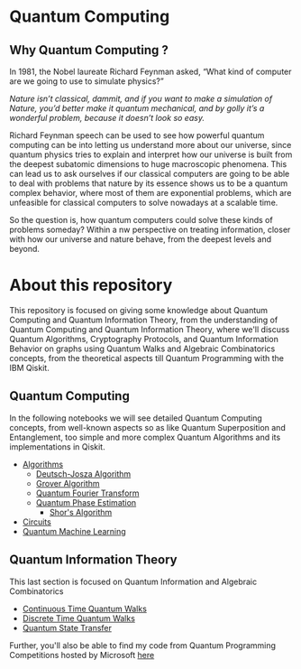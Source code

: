 # Quantum Computing

## Why Quantum Computing ?

In 1981, the Nobel laureate Richard Feynman asked, “What kind of computer are we going to use to simulate physics?”

*Nature isn’t classical, dammit, and if you want to make a simulation of Nature, you’d better make it quantum mechanical, and by golly it’s a wonderful problem, because it doesn’t look so easy.*

Richard Feynman speech can be used to see how powerful quantum computing can be into letting us understand more about our universe, since quantum physics tries to explain and interpret how our universe is built from the deepest subatomic dimensions to huge macroscopic phenomena. This can lead us to ask ourselves if our classical computers are going to be able to deal with problems that nature by its essence shows us to be a quantum complex behavior, where most of them are exponential problems, which are unfeasible for classical computers to solve nowadays at a scalable time.

So the question is, how quantum computers could solve these kinds of problems someday? Within a nw perspective on treating information, closer with how our universe and nature behave, from the deepest levels and beyond.

# About this repository

This repository is focused on giving some knowledge about Quantum Computing and Quantum Information Theory, from the understanding of Quantum Computing and Quantum Information Theory, where we'll discuss Quantum Algorithms, Cryptography Protocols, and Quantum Information Behavior on graphs using Quantum Walks and Algebraic Combinatorics concepts, from the theoretical aspects till Quantum Programming with the IBM Qiskit.

## Quantum Computing
In the following notebooks we will see detailed Quantum Computing concepts, from well-known aspects so as like Quantum Superposition and Entanglement, too simple and more complex Quantum Algorithms and its implementations in Qiskit.

* [Algorithms](https://github.com/matheusmtta/Quantum-Computing/tree/master/Algorithms)
	* [Deutsch-Josza Algorithm](https://github.com/matheusmtta/Quantum-Computing/blob/master/Algorithms/Deutsch-Josza.ipynb)
	* [Grover Algorithm](https://github.com/matheusmtta/Quantum-Computing/blob/master/Algorithms/Grover.ipynb)
	* [Quantum Fourier Transform](https://github.com/matheusmtta/Quantum-Computing/blob/master/Algorithms/QFT.ipynb)
	* [Quantum Phase Estimation](https://github.com/matheusmtta/Quantum-Computing/blob/master/Algorithms/QPE.ipynb)
        * [Shor's Algorithm](https://github.com/matheusmtta/Quantum-Computing/blob/master/Algorithms/Shor.ipynb)
* [Circuits](https://github.com/matheusmtta/Quantum-Computing/tree/master/Circuits)
* [Quantum Machine Learning](https://github.com/matheusmtta/Quantum-Machine-Learning)
	
## Quantum Information Theory
This last section is focused on Quantum Information and Algebraic Combinatorics 
* [Continuous Time Quantum Walks](https://github.com/matheusmtta/Quantum-Computing/blob/master/Quantum%20Information%20Theory/ContinuousTimeQuantumWalks.ipynb)
* [Discrete Time Quantum Walks](https://github.com/matheusmtta/Quantum-Computing/blob/master/Quantum%20Information%20Theory/DiscreteTimeQuantumWalk.ipynb)
* [Quantum State Transfer](https://github.com/matheusmtta/Quantum-Computing/blob/master/Quantum%20Information%20Theory/StateTransfer.ipynb)

Further, you'll also be able to find my code from Quantum Programming Competitions hosted by Microsoft [here](https://github.com/matheusmtta/Quantum-Computing/tree/master/Microsoft%20Q%23) 
